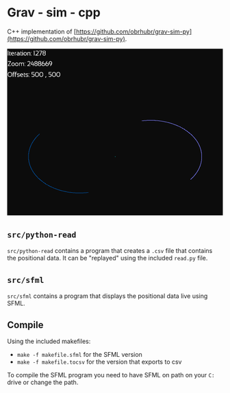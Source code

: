 # Grav - sim - cpp
C++ implementation of [https://github.com/obrhubr/grav-sim-py](https://github.com/obrhubr/grav-sim-py). 

![images/image.pn](images/image.png)

## `src/python-read`
`src/python-read` contains a program that creates a `.csv` file that contains the positional data. It can be "replayed" using the included `read.py` file.

## `src/sfml`
`src/sfml` contains a program that displays the positional data live using SFML.

## Compile
Using the included makefiles:
 - `make -f makefile.sfml` for the SFML version
 - `make -f makefile.tocsv` for the version that exports to csv

To compile the SFML program you need to have SFML on path on your `C:` drive or change the path.